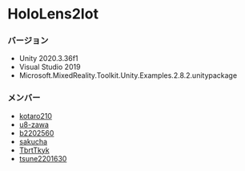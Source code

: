# HoloLens2Iot

### バージョン

- Unity 2020.3.36f1
- Visual Studio 2019
- Microsoft.MixedReality.Toolkit.Unity.Examples.2.8.2.unitypackage

### メンバー

- [kotaro210](https://github.com/kotaro210)
- [u8-zawa](https://github.com/u8-zawa)
- [b2202560](https://github.com/b2202560)
- [sakucha](https://github.com/sakucha)
- [TbrtTkyk](https://github.com/TbrtTkyk)
- [tsune2201630](https://github.com/tsune2201630)
